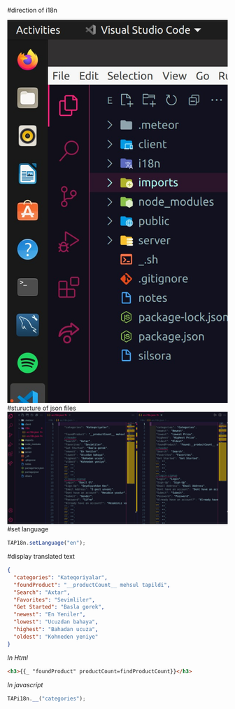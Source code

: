 #direction of i18n

![](https://raw.githubusercontent.com/asgaraliyev/notes/main/meteor/images/locationOf18n.jpeg)
#sturucture of json files
![](https://raw.githubusercontent.com/asgaraliyev/notes/main/meteor/images/stuructureOfJsonFiles.jpeg)
#set language

```javascript
TAP18n.setLanguage("en");
```

#display translated text

```json
{
  "categories": "Kateqoriyalar",
  "foundProduct": "__productCount__ mehsul tapildi",
  "Search": "Axtar",
  "Favorites": "Sevimliler",
  "Get Started": "Basla gorek",
  "newest": "En Yeniler",
  "lowest": "Ucuzdan bahaya",
  "highest": "Bahadan ucuza",
  "oldest": "Kohneden yeniye"
}
```

_In Html_

```html
<h3>{{_ "foundProduct" productCount=findProductCount}}</h3>
```

_In javascript_

```javascript
TAPi18n.__("categories");
```
